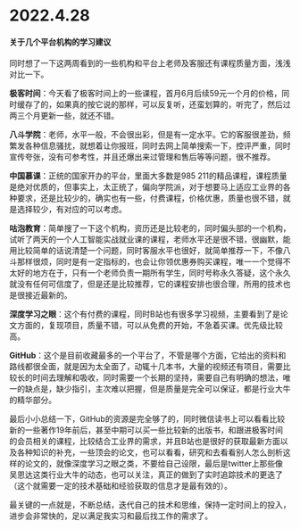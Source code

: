 # 2022.4.28

#### 关于几个平台机构的学习建议

同时想了一下这两周看到的一些机构和平台上老师及客服还有课程质量方面，浅浅对比一下。

**极客时间**：今天看了极客时间上的一些课程，首月6月后续59元一个月的价格，同时缓存了的，如果真的按它说的那样，可以反复听，还蛮划算的，听完了，然后过两三个月更新一些，就还不错。

**八斗学院**：老师，水平一般，不会很出彩，但是有一定水平。它的客服很差劲，频繁发各种信息骚扰，就想着让你报班，同时去网上简单搜索一下，控评严重，同时宣传夸张，没有可参考性，并且还爆出来过管理和售后等等问题，很不推荐。

**中国慕课**：正统的国家开办的平台，里面大多数是985 211的精品课程，课程质量是绝对优质的，但事实上，太正统了，偏向学院派，对于想要马上适应工业界的各种要求，还是比较少的，确实也有一些，付费课程，价格优惠，质量也很不错，就是选择较少，有对应的可以考虑。

**咕泡教育**：简单搜了一下这个机构，资历还是比较老的，同时偏头部的一个机构，试听了两天的一个人工智能实战就业课的课程，老师水平还是很不错，很幽默，能用比较简单的话说清楚一个问题，同时客服水平也很好，就简单推荐一下，不像八斗那样很烦，同时是有一定指标的，也会让你领优惠券购买课程，唯一一个觉得不太好的地方在于，只有一个老师负责一期所有学生，同时号称永久答疑，这个永久就没有任何可信度了，但是还是比较推荐，它的课程安排也很合理，所用的技术也是很接近最新的。

**深度学习之眼**：这个有付费的课程，同时B站也有很多学习视频，主要看到了是论文方面的，复现项目，质量不错，可以从免费的开始，不急着买课。优先级比较高。

**GitHub**：这个是目前收藏最多的一个平台了，不管是哪个方面，它给出的资料和路线都很全面，就是因为太全面了，动辄十几本书，大量的视频还有项目，需要比较长的时间去理解和吸收，同时需要一个长期的坚持，需要自己有明确的想法，唯一的缺点是，缺少指引，主次难以把握，但是质量是完全可以保证，都是行业大牛的精华部分。

最后小小总结一下，GitHub的资源是完全够了的，同时微信读书上可以看看比较新的一些著作19年前后，甚至中期可以买一些比较新的出版书，和跟进极客时间的会员相关的课程，比较结合工业界的需求，并且B站也是很好的获取最新方面以及各种知识的补充，一些顶会的论文，也可以看看，研究和去看看别人怎么剖析这样的论文的，就像深度学习之眼之类，不要给自己设限，最后是twitter上那些像吴恩达这类行业大牛的动态，也可以关注，真正的做到了实时追踪技术的更迭了（这个就需要一定的技术基础和经验获取的信息才是最有效的）。

最关键的一点就是，不断总结，迭代自己的技术和思维，保持一定时间上的投入，进步会非常快的，足以满足我实习和最后找工作的需求了。